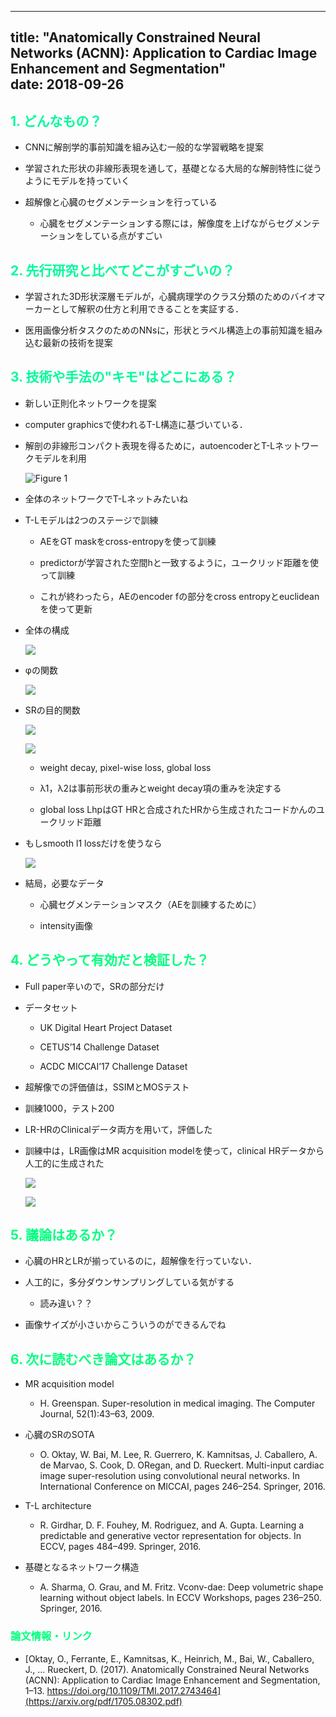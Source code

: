 
---
title:  "Anatomically Constrained Neural Networks (ACNN): Application to Cardiac Image Enhancement and Segmentation"  
date:   2018-09-26
---

## <font color="MediumSpringGreen"> 1. どんなもの？ </font>

- CNNに解剖学的事前知識を組み込む一般的な学習戦略を提案

- 学習された形状の非線形表現を通して，基礎となる大局的な解剖特性に従うようにモデルを持っていく

- 超解像と心臓のセグメンテーションを行っている

  - 心臓をセグメンテーションする際には，解像度を上げながらセグメンテーションをしている点がすごい

## <font color="MediumSpringGreen"> 2. 先行研究と比べてどこがすごいの？ </font>

- 学習された3D形状深層モデルが，心臓病理学のクラス分類のためのバイオマーカーとして解釈の仕方と利用できることを実証する．

- 医用画像分析タスクのためのNNsに，形状とラベル構造上の事前知識を組み込む最新の技術を提案

## <font color="MediumSpringGreen"> 3. 技術や手法の"キモ"はどこにある？ </font>

- 新しい正則化ネットワークを提案

- computer graphicsで使われるT-L構造に基づいている．

- 解剖の非線形コンパクト表現を得るために，autoencoderとT-Lネットワークモデルを利用

  ![Figure 1](../assets/img/20180926-Anatomically-Constrained-Neural-Networks-(ACNN)-Application-to-Cardiac-Image-Enhancement-and-Segmentation/figure2.png)

- 全体のネットワークでT-Lネットみたいね

- T-Lモデルは2つのステージで訓練

  - AEをGT maskをcross-entropyを使って訓練

  - predictorが学習された空間hと一致するように，ユークリッド距離を使って訓練

  - これが終わったら，AEのencoder fの部分をcross entropyとeuclideanを使って更新

- 全体の構成

  ![](../assets/img/20180926-Anatomically-Constrained-Neural-Networks-(ACNN)-Application-to-Cardiac-Image-Enhancement-and-Segmentation/figure3.png)

- φの関数

  ![](../assets/img/20180926-Anatomically-Constrained-Neural-Networks-(ACNN)-Application-to-Cardiac-Image-Enhancement-and-Segmentation/figure1.png)

- SRの目的関数

  ![](../assets/img/20180926-Anatomically-Constrained-Neural-Networks-(ACNN)-Application-to-Cardiac-Image-Enhancement-and-Segmentation/figure5.png)

  ![](../assets/img/20180926-Anatomically-Constrained-Neural-Networks-(ACNN)-Application-to-Cardiac-Image-Enhancement-and-Segmentation/figure4.png)

  - weight decay, pixel-wise loss, global loss

  - λ1，λ2は事前形状の重みとweight decay項の重みを決定する

  - global loss LhpはGT HRと合成されたHRから生成されたコードかんのユークリッド距離

- もしsmooth l1 lossだけを使うなら

  ![](../assets/img/20180926-Anatomically-Constrained-Neural-Networks-(ACNN)-Application-to-Cardiac-Image-Enhancement-and-Segmentation/figure6.png)

- 結局，必要なデータ

  - 心臓セグメンテーションマスク（AEを訓練するために）

  - intensity画像

## <font color="SpringGreen"> 4. どうやって有効だと検証した？ </font>

- Full paper辛いので，SRの部分だけ

- データセット

  - UK Digital Heart Project Dataset

  - CETUS’14 Challenge Dataset

  - ACDC MICCAI’17 Challenge Dataset

- 超解像での評価値は，SSIMとMOSテスト

- 訓練1000，テスト200

- LR-HRのClinicalデータ両方を用いて，評価した

- 訓練中は，LR画像はMR acquisition modelを使って，clinical HRデータから人工的に生成された

  ![](../assets/img/20180926-Anatomically-Constrained-Neural-Networks-(ACNN)-Application-to-Cardiac-Image-Enhancement-and-Segmentation/figure7.png)

  ![](../assets/img/20180926-Anatomically-Constrained-Neural-Networks-(ACNN)-Application-to-Cardiac-Image-Enhancement-and-Segmentation/figure8.png)

## <font color="SpringGreen"> 5. 議論はあるか？ </font>

- 心臓のHRとLRが揃っているのに，超解像を行っていない．

- 人工的に，多分ダウンサンプリングしている気がする

  - 読み違い？？

- 画像サイズが小さいからこういうのができるんでね

## <font color="SpringGreen"> 6. 次に読むべき論文はあるか？ </font>

- MR acquisition model

  - H. Greenspan. Super-resolution in medical imaging. The Computer Journal, 52(1):43–63, 2009.

- 心臓のSRのSOTA

  - O. Oktay, W. Bai, M. Lee, R. Guerrero, K. Kamnitsas, J. Caballero, A. de Marvao, S. Cook, D. ORegan, and D. Rueckert. Multi-input cardiac image super-resolution using convolutional neural networks. In International Conference on MICCAI, pages 246–254. Springer, 2016.

- T-L architecture

  - R. Girdhar, D. F. Fouhey, M. Rodriguez, and A. Gupta. Learning a predictable and generative vector representation for objects. In ECCV, pages 484–499. Springer, 2016.

- 基礎となるネットワーク構造

  - A. Sharma, O. Grau, and M. Fritz. Vconv-dae: Deep volumetric shape learning without object labels. In ECCV Workshops, pages 236–250. Springer, 2016.

### <font color="SpringGreen"> 論文情報・リンク </font>

- [Oktay, O., Ferrante, E., Kamnitsas, K., Heinrich, M., Bai, W., Caballero, J., … Rueckert, D. (2017). Anatomically Constrained Neural Networks (ACNN): Application to Cardiac Image Enhancement and Segmentation, 1–13. https://doi.org/10.1109/TMI.2017.2743464](https://arxiv.org/pdf/1705.08302.pdf)
